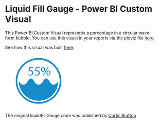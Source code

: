 # Liquid Fill Gauge - Power BI Custom Visual

This Power BI Custom Visual represents a percentage in a circular wave form bubble. You can use this visual in your reports via the pbiviz file [here](https://github.com/jonbgallant/PowerBI-visuals-liquidFillGauge/releases).

See how this visual was built [here](http://bit.ly/pbiviz-existing-d3). 

![](assets/thumbnail.png)

The original liquidFillGauge code was published by [Curtis Bratton](https://gist.github.com/brattonc/5e5ce9beee483220e2f6)
